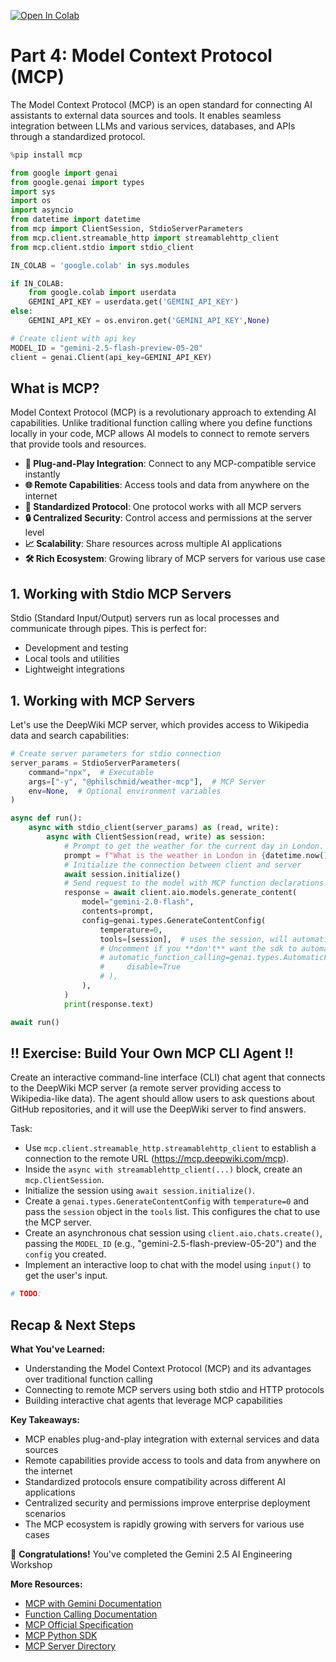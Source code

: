 [![Open In Colab](https://colab.research.google.com/assets/colab-badge.svg)](https://colab.research.google.com/github/philschmid/gemini-2.5-ai-engineering-workshop/blob/main/notebooks/04-model-context-protocol-mcp.ipynb)

# Part 4: Model Context Protocol (MCP)

The Model Context Protocol (MCP) is an open standard for connecting AI assistants to external data sources and tools. It enables seamless integration between LLMs and various services, databases, and APIs through a standardized protocol.


```python
%pip install mcp
```


```python
from google import genai
from google.genai import types
import sys
import os
import asyncio
from datetime import datetime
from mcp import ClientSession, StdioServerParameters
from mcp.client.streamable_http import streamablehttp_client
from mcp.client.stdio import stdio_client

IN_COLAB = 'google.colab' in sys.modules

if IN_COLAB:
    from google.colab import userdata
    GEMINI_API_KEY = userdata.get('GEMINI_API_KEY')
else:
    GEMINI_API_KEY = os.environ.get('GEMINI_API_KEY',None)

# Create client with api key
MODEL_ID = "gemini-2.5-flash-preview-05-20"
client = genai.Client(api_key=GEMINI_API_KEY)
```

## What is MCP?

Model Context Protocol (MCP) is a revolutionary approach to extending AI capabilities. Unlike traditional function calling where you define functions locally in your code, MCP allows AI models to connect to remote servers that provide tools and resources.


- **🔌 Plug-and-Play Integration**: Connect to any MCP-compatible service instantly
- **🌐 Remote Capabilities**: Access tools and data from anywhere on the internet
- **🔄 Standardized Protocol**: One protocol works with all MCP servers
- **🔒 Centralized Security**: Control access and permissions at the server level
- **📈 Scalability**: Share resources across multiple AI applications
- **🛠️ Rich Ecosystem**: Growing library of MCP servers for various use case

## 1. Working with Stdio MCP Servers

Stdio (Standard Input/Output) servers run as local processes and communicate through pipes. This is perfect for:
- Development and testing
- Local tools and utilities
- Lightweight integrations


## 1. Working with MCP Servers

Let's use the DeepWiki MCP server, which provides access to Wikipedia data and search capabilities:


```python
# Create server parameters for stdio connection
server_params = StdioServerParameters(
    command="npx",  # Executable
    args=["-y", "@philschmid/weather-mcp"],  # MCP Server
    env=None,  # Optional environment variables
)

async def run():
    async with stdio_client(server_params) as (read, write):
        async with ClientSession(read, write) as session:
            # Prompt to get the weather for the current day in London.
            prompt = f"What is the weather in London in {datetime.now().strftime('%Y-%m-%d')}?"
            # Initialize the connection between client and server
            await session.initialize()
            # Send request to the model with MCP function declarations
            response = await client.aio.models.generate_content(
                model="gemini-2.0-flash",
                contents=prompt,
                config=genai.types.GenerateContentConfig(
                    temperature=0,
                    tools=[session],  # uses the session, will automatically call the tool
                    # Uncomment if you **don't** want the sdk to automatically call the tool
                    # automatic_function_calling=genai.types.AutomaticFunctionCallingConfig(
                    #     disable=True
                    # ),
                ),
            )
            print(response.text)

await run()
```

## !! Exercise: Build Your Own MCP CLI Agent !!

Create an interactive command-line interface (CLI) chat agent that connects to the DeepWiki MCP server (a remote server providing access to Wikipedia-like data). The agent should allow users to ask questions about GitHub repositories, and it will use the DeepWiki server to find answers.

Task:
- Use `mcp.client.streamable_http.streamablehttp_client` to establish a connection to the remote URL (https://mcp.deepwiki.com/mcp). 
- Inside the `async with streamablehttp_client(...)` block, create an `mcp.ClientSession`.
- Initialize the session using `await session.initialize()`.
- Create a `genai.types.GenerateContentConfig` with `temperature=0` and pass the `session` object in the `tools` list. This configures the chat to use the MCP server.
- Create an asynchronous chat session using `client.aio.chats.create()`, passing the `MODEL_ID` (e.g., "gemini-2.5-flash-preview-05-20") and the `config` you created.
- Implement an interactive loop to chat with the model using `input()` to get the user's input.


```python
# TODO: 
```

## Recap & Next Steps

**What You've Learned:**
- Understanding the Model Context Protocol (MCP) and its advantages over traditional function calling
- Connecting to remote MCP servers using both stdio and HTTP protocols
- Building interactive chat agents that leverage MCP capabilities

**Key Takeaways:**
- MCP enables plug-and-play integration with external services and data sources
- Remote capabilities provide access to tools and data from anywhere on the internet
- Standardized protocols ensure compatibility across different AI applications
- Centralized security and permissions improve enterprise deployment scenarios
- The MCP ecosystem is rapidly growing with servers for various use cases

🎉 **Congratulations!** You've completed the Gemini 2.5 AI Engineering Workshop

**More Resources:**
- [MCP with Gemini Documentation](https://ai.google.dev/gemini-api/docs/function-calling?example=weather#model_context_protocol_mcp)
- [Function Calling Documentation](https://ai.google.dev/gemini-api/docs/function-calling?lang=python)
- [MCP Official Specification](https://spec.modelcontextprotocol.io/)
- [MCP Python SDK](https://github.com/modelcontextprotocol/python-sdk)
- [MCP Server Directory](https://github.com/modelcontextprotocol/servers)
